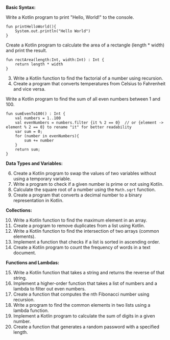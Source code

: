 

**Basic Syntax:**

Write a Kotlin program to print "Hello, World!" to the console.
```
fun printHelloWorld(){
    System.out.println("Hello World")
}
```

Create a Kotlin program to calculate the area of a rectangle (length * width) and print the result.
```
fun rectArea(length:Int, width:Int) : Int {
    return length * width
}
```   

3. Write a Kotlin function to find the factorial of a number using recursion.
5. Create a program that converts temperatures from Celsius to Fahrenheit and vice versa.

Write a Kotlin program to find the sum of all even numbers between 1 and 100.
```
fun sumEvenTo100() : Int {
    val numbers = 1..100
    val evenNumbers = numbers.filter {it % 2 == 0}  // or {element -> element % 2 == 0} to rename "it" for better readability
    var sum = 0;
    for (number in evenNumbers){
        sum += number
    }
    return sum;
}
```

**Data Types and Variables:**

6. Create a Kotlin program to swap the values of two variables without using a temporary variable.
7. Write a program to check if a given number is prime or not using Kotlin.
8. Calculate the square root of a number using the `Math.sqrt` function.
9. Create a program that converts a decimal number to a binary representation in Kotlin.

**Collections:**

10. Write a Kotlin function to find the maximum element in an array.
11. Create a program to remove duplicates from a list using Kotlin.
12. Write a Kotlin function to find the intersection of two arrays (common elements).
13. Implement a function that checks if a list is sorted in ascending order.
14. Create a Kotlin program to count the frequency of words in a text document.

**Functions and Lambdas:**

15. Write a Kotlin function that takes a string and returns the reverse of that string.
16. Implement a higher-order function that takes a list of numbers and a lambda to filter out even numbers.
17. Create a function that computes the nth Fibonacci number using recursion.
18. Write a program to find the common elements in two lists using a lambda function.
19. Implement a Kotlin program to calculate the sum of digits in a given number.
20. Create a function that generates a random password with a specified length.


